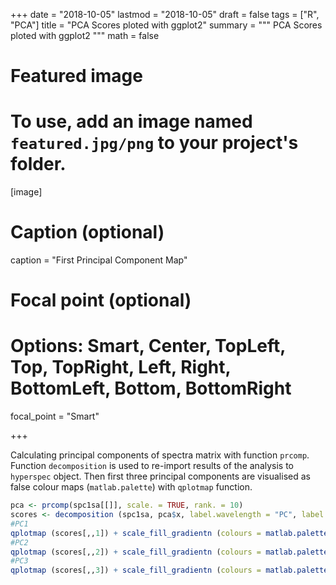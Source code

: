 

+++
date = "2018-10-05"
lastmod = "2018-10-05"
draft = false
tags = ["R", "PCA"]
title = "PCA Scores ploted with ggplot2"
summary = """
PCA Scores ploted with ggplot2
"""
math = false


# Featured image
# To use, add an image named `featured.jpg/png` to your project's folder. 
[image]
  # Caption (optional)
  caption = "First Principal Component Map"
  
  # Focal point (optional)
  # Options: Smart, Center, TopLeft, Top, TopRight, Left, Right, BottomLeft, Bottom, BottomRight
  focal_point = "Smart"

+++

Calculating principal components of spectra matrix with function `prcomp`. Function `decomposition` is used to re-import results of the analysis to `hyperspec` object. Then first three principal components are visualised as false colour maps (`matlab.palette`) with `qplotmap` function.

```r
pca <- prcomp(spc1sa[[]], scale. = TRUE, rank. = 10)
scores <- decomposition (spc1sa, pca$x, label.wavelength = "PC", label.spc = "score / a.u.")
#PC1
qplotmap (scores[,,1]) + scale_fill_gradientn (colours = matlab.palette ())
#PC2
qplotmap (scores[,,2]) + scale_fill_gradientn (colours = matlab.palette ())
#PC3
qplotmap (scores[,,3]) + scale_fill_gradientn (colours = matlab.palette ())
```
